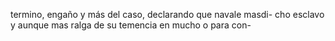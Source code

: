 termino, engaño y más del caso, declarando que navale masdi- cho esclavo y aunque mas ralga de su temencia en mucho o para con-